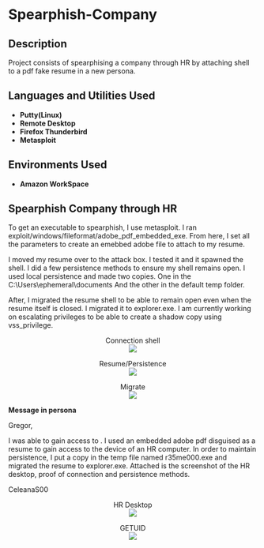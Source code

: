 # Spearphish-Company

<h2>Description</h2>
Project consists of spearphising a company through HR by attaching shell to a pdf fake resume in a new persona.
<br />

<h2>Languages and Utilities Used</h2>

- <b>Putty(Linux)</b>
- <b>Remote Desktop</b>
- <b>Firefox Thunderbird</b>
- <b>Metasploit</b>


<h2>Environments Used </h2>

- <b>Amazon WorkSpace</b>

<h2>Spearphish Company through HR</h2>

To get an executable to spearphish, I use metasploit. I ran exploit/windows/fileformat/adobe_pdf_embedded_exe. From here, I set all the parameters to create an emebbed adobe file to attach to my resume.

I moved my resume over to the attack box. I tested it and it spawned the shell. I did a few persistence methods to ensure my shell remains open. I used local persistence and made two copies. One in the C:\Users\ephemeral\documents
And the other in the default temp folder.

After, I migrated the resume shell to be able to remain open even when the resume itself is closed. I migrated it to explorer.exe. I am currently working on escalating privileges to be able to create a shadow copy using vss_privilege. 


<p align="center">
Connection shell<br/>
<img src=https://s3.amazonaws.com/gbstool/submissions2020/269128/adobeshell.PNG?X-Amz-Algorithm=AWS4-HMAC-SHA256&X-Amz-Date=20240301T150947Z&X-Amz-SignedHeaders=host&X-Amz-Expires=36900&X-Amz-Credential=AKIAJBIZLMJQ2O6DKIAA%2F20240301%2Fus-east-1%2Fs3%2Faws4_request&X-Amz-Signature=223e405a29909e0f95566d36ef820d56192598ee8d9c4f97015b2404a9c42dff
<br />

<p align="center">
Resume/Persistence<br/>
<img src=https://s3.amazonaws.com/gbstool/submissions2020/269128/localpersistence.PNG?X-Amz-Algorithm=AWS4-HMAC-SHA256&X-Amz-Date=20240301T150947Z&X-Amz-SignedHeaders=host&X-Amz-Expires=36900&X-Amz-Credential=AKIAJBIZLMJQ2O6DKIAA%2F20240301%2Fus-east-1%2Fs3%2Faws4_request&X-Amz-Signature=054d7b542ca0cb42cc809edfcce579b14b3c3798c1fcfbe9626488fa96ec79a9
<br />


<p align="center">
Migrate<br/>
<img src=https://s3.amazonaws.com/gbstool/submissions2020/269265/persistence1hr.PNG?X-Amz-Algorithm=AWS4-HMAC-SHA256&X-Amz-Date=20240301T151522Z&X-Amz-SignedHeaders=host&X-Amz-Expires=36900&X-Amz-Credential=AKIAJBIZLMJQ2O6DKIAA%2F20240301%2Fus-east-1%2Fs3%2Faws4_request&X-Amz-Signature=88fdbeea3fcca2c2b71cf04b2ff3abebd94f7a1b6d193967ea47b06d130a5b71
<br />

<b>Message in persona</b>

Gregor,

 

I was able to gain access to . I used an embedded adobe pdf disguised as a resume to gain access to the device of an HR computer. In order to maintain persistence, I put a copy in the temp file named r35me000.exe and migrated the resume to explorer.exe. Attached is the screenshot of the HR desktop, proof of connection and persistence methods.

 

CeleanaS00

<p align="center">
HR Desktop<br/>
<img src=https://s3.amazonaws.com/gbstool/submissions2020/269265/cTRdjZpK.jpeg?X-Amz-Algorithm=AWS4-HMAC-SHA256&X-Amz-Date=20240301T151522Z&X-Amz-SignedHeaders=host&X-Amz-Expires=36900&X-Amz-Credential=AKIAJBIZLMJQ2O6DKIAA%2F20240301%2Fus-east-1%2Fs3%2Faws4_request&X-Amz-Signature=5519067220838c87b48e1c44f315f76b4e51907e4d15f942b2850a9df5319d13
<br />

<p align="center">
GETUID<br/>
<img src=https://s3.amazonaws.com/gbstool/submissions2020/269265/hrscreenshot.PNG?X-Amz-Algorithm=AWS4-HMAC-SHA256&X-Amz-Date=20240301T151522Z&X-Amz-SignedHeaders=host&X-Amz-Expires=36900&X-Amz-Credential=AKIAJBIZLMJQ2O6DKIAA%2F20240301%2Fus-east-1%2Fs3%2Faws4_request&X-Amz-Signature=0f4ea3569560a5cf940375d5fc033f83f84def9556712e29a96fe8b7b9a12949
<br />
